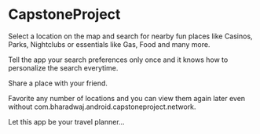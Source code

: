 # CapstoneProject

Select a location on the map and search for nearby fun places like Casinos, Parks, Nightclubs or essentials like Gas, Food and many more.

Tell the app your search preferences only once and it knows how to personalize the search everytime.

Share a place with your friend.

Favorite any number of locations and you can view them again later even without com.bharadwaj.android.capstoneproject.network.

Let this app be your travel planner...
